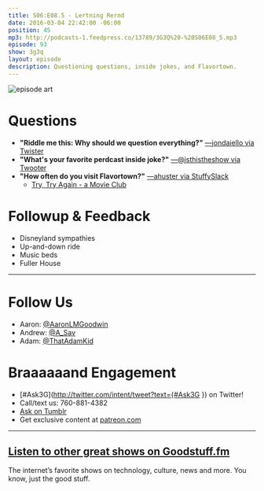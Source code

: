 ```yaml
---
title: S06:E08.5 - Lertning Rernd
date: 2016-03-04 22:42:00 -06:00
position: 45
mp3: http://podcasts-1.feedpress.co/13789/3G3Q%20-%20S06E08_5.mp3
episode: 93
show: 3g3q
layout: episode
description: Questioning questions, inside jokes, and Flavortown.
---
```


![episode art][1]

# Questions

* **"Riddle me this: Why should we question everything?"** [—jondaiello via Twister][2]
* **"What's your favorite perdcast inside joke?"** [—@isthistheshow via Twooter][3]
* **"How often do you visit Flavortown?"** [—ahuster via StuffySlack][4]
    * [Try, Try Again - a Movie Club][5]

# Followup & Feedback

* Disneyland sympathies
* Up-and-down ride
* Music beds
* Fuller House

***

# Follow Us
* Aaron: [@AaronLMGoodwin](http://twitter.com/aaronlmgoodwin)
* Andrew: [@A_Sav](http://twitter.com/a_sav)
* Adam: [@ThatAdamKid](http://twitter.com/thatadamkid)

# Braaaaaand Engagement
* [#Ask3G](http://twitter.com/intent/tweet?text={#Ask3G }) on Twitter!
* Call/text us: 760-881-4382
* [Ask on Tumblr](http://3g3q.co/ask)
* Get exclusive content at [patreon.com](http://www.patreon.com/3g3q)

***

## [Listen to other great shows on Goodstuff.fm](http://goodstuff.fm/)
The internet’s favorite shows on technology, culture, news and more. You know, just the good stuff.

[1]: http://l.gdwn.co/1jkmQ.jpg
[2]: https://twitter.com/408611390/status/700747271541911552
[3]: https://twitter.com/4251346693/status/700765030409592832
[4]: http://www.trustedglobaladvisors.com/Andrew-Schuster.e355827.htm
[5]: https://trytryagain.simplecast.fm
[6]: http://twitter.com/aaronlmgoodwin
[7]: http://twitter.com/a_sav
[8]: http://twitter.com/thatadamkid
[9]: http://3g3q.co/ask
[10]: http://www.patreon.com/3g3q
[11]: http://goodstuff.fm/3g3q/
